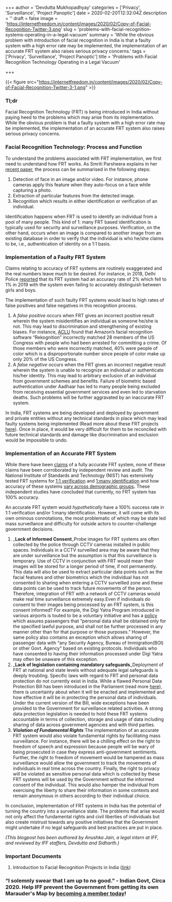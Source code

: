 +++
author = 'Devdutta Mukhopadhyay'
categories = ['Privacy', 'Surveillance', 'Project Panoptic']
date = 2020-02-20T12:32:04Z
description = ''
draft = false
image = 'https://internetfreedom.in/content/images/2020/02/Copy-of-Facial-Recognition-Twitter-3.png'
slug = 'problems-with-facial-recognition-systems-operating-in-a-legal-vacuum'
summary = 'While the obvious problem with introduction of facial recognition in India is that a faulty system with a high error rate may be implemented, the implementation of an accurate FRT system also raises serious privacy concerns.'
tags = ['Privacy', 'Surveillance', 'Project Panoptic']
title = 'Problems with Facial Recognition Technology Operating in a Legal Vacuum'

+++


{{< figure src="https://internetfreedom.in/content/images/2020/02/Copy-of-Facial-Recognition-Twitter-3-1.png" >}}

### Tl;dr

Facial Recognition Technology (FRT) is being introduced in India without paying heed to the problems which may arise from its implementation. While the obvious problem is that a faulty system with a high error rate may be implemented, the implementation of an accurate FRT system also raises serious privacy concerns.

### Facial Recognition Technology: Process and Function

To understand the problems associated with FRT implementation, we first need to understand how FRT works. As Smriti Parsheera explains in her [recent paper](http://datagovernance.org/report/adoption-and-regulation-of-facial-recognition-technologies-in-india), the process can be summarised in the following steps:

1. Detection of face in an image and/or video. For instance, phone cameras apply this feature when they auto-focus on a face while capturing a photo.
2. Extraction of particular features from the detected image.
3. Recognition which results in either identification or verification of an individual.

Identification happens when FRT is used to identify an individual from a pool of many people. This kind of 1: many FRT based identification is typically used for security and surveillance purposes. Verification, on the other hand, occurs when an image is compared to another image from an existing database in order to verify that the individual is who he/she claims to be, i.e., authentication of identity on a 1:1 basis.

### Implementation of a Faulty FRT System

Claims relating to accuracy of FRT systems are routinely exaggerated and the real numbers leave much to be desired. For instance, in 2018, Delhi Police [reported](https://theprint.in/opinion/indian-govt-approach-to-facial-recognition-flawed-driven-by-faulty-assumptions/327036/) that its FRT system had an accuracy rate of 2% which fell to 1% in 2019 with the system even failing to accurately distinguish between girls and boys.

The implementation of such faulty FRT systems would lead to high rates of false positives and false negatives in this recognition process.

1. A _false positive_ occurs when FRT gives an incorrect positive result wherein the system misidentifies an individual as someone he/she is not. This may lead to discrimination and strengthening of existing biases. For instance, [ACLU](https://www.aclu.org/blog/privacy-technology/surveillance-technologies/amazons-face-recognition-falsely-matched-28) found that Amazon’s facial recognition software “Rekognition” incorrectly matched 28 members of the US Congress with people who had been arrested for committing a crime. Of those members who were incorrectly matched, 40% were people of color which is a disproportionate number since people of color make up only 20% of the US Congress.
2. A _false negative_ occurs when the FRT gives an incorrect negative result wherein the system is unable to recognize an individual or authenticate his/her identity. This may lead to arbitrary exclusion of an individual from government schemes and benefits. Failure of biometric based authentication under Aadhaar has led to many people being excluded from receiving essential government services and even led to starvation deaths. Such problems will be further aggravated by an inaccurate FRT system.

In India, FRT systems are being developed and deployed by government and private entities without any technical standards in place which may lead faulty systems being implemented (Read more about these FRT projects [here](https://internetfreedom.in/facial-recognition-in-india-part-i/)). Once in place, it would be very difficult for them to be reconciled with future technical standards and  damage like discrimination and exclusion would be impossible to undo.

### Implementation of an Accurate FRT System

While there have been [claims](https://swr.indianrailways.gov.in/view_detail.jsp?lang=0&dcd=3370&id=0,4,268) of a fully accurate FRT system, none of these claims have been corroborated by independent review and audit. The National Institute of Standards and Technology (NIST) has extensively tested FRT systems for [1:1 verification](https://www.nist.gov/system/files/documents/2019/11/20/frvt_report_2019_11_19_0.pdf) and [1:many identification](https://nvlpubs.nist.gov/nistpubs/ir/2019/NIST.IR.8271.pdf) and how accuracy of these systems [vary across demographic groups](https://nvlpubs.nist.gov/nistpubs/ir/2019/NIST.IR.8280.pdf)**.** These independent studies have concluded that currently, no FRT system has 100% accuracy.

An accurate FRT system would _hypothetically_ have a 100% success rate in 1:1 verification and/or 1:many identification. However, it will come with its own ominous connotations, the most problematic of which may be state led mass surveillance and difficulty for outside actors to counter-challenge government decisions.

1. _**Lack of Informed Consent**_Probe images for FRT systems are often collected by the police through CCTV cameras installed in public spaces. Individuals in a CCTV surveilled area may be aware that they are under surveillance but the assumption is that this surveillance is temporary. Use of CCTV in conjunction with FRT would mean their images will be stored for a longer period of time, if not permanently. This data will also be used to extract particular data points such as the facial features and other biometrics which the individual has not consented to sharing when entering a CCTV surveilled zone and these data points can be used to track future movements of the person. Therefore, integration of FRT with a network of CCTV cameras would make real time surveillance extremely easy.Even if individuals do consent to their images being processed by an FRT system, is this consent informed? For example, the Digi Yatra Program introduced in various airports is touted to be a voluntary initiative and has a [policy](https://www.civilaviation.gov.in/sites/default/files/Digi%20Yatra%20Policy%2009%20Aug%2018.pdf) which assures passengers that “personal data shall be obtained only for the specified lawful purpose, and shall not be further processed in any manner other than for that purpose or those purposes.” However, the same policy also contains an exception which allows sharing of passenger data with “any Security Agency, Bureau of Immigration(BOI) or other Govt. Agency” based on existing protocols. Individuals who have consented to having their information processed under Digi Yatra may often be unaware of this exception.
2. _**Lack of legislation containing mandatory safeguards**_Deployment of FRT at national and state levels without adequate legal safeguards is deeply troubling. Specific laws with regard to FRT and personal data protection do not currently exist in India. While a flawed Personal Data Protection Bill has been introduced in the Parliament (read more [here](https://internetfreedom.in/its-the-final-countdown-kinda-saveourprivacy/)), there is uncertainty about when it will be enacted and implemented and how effective it will be in protecting the personal data of individuals. Under the current version of the Bill, wide exceptions have been provided to the Government for surveillance related activities. A strong data protection legislation is needed to hold these FRT systems accountable in terms of collection, storage and usage of data including sharing of data across government agencies and with third parties. 
3. _**Violation of Fundamental Rights**_ The implementation of an accurate FRT system would also violate fundamental rights by facilitating mass surveillance. For instance, there will be a chilling effect on the right to freedom of speech and expression because people will be wary of being prosecuted in case they express anti-government sentiments. Further, the right to freedom of movement would be hampered as mass surveillance would allow the government to track the movements of individuals in real time across the country. Finally, the right to privacy will be violated as  sensitive personal data which is collected by these FRT systems will be used by the Government without the informed consent of the individual. This would also hamper the individual from exercising the liberty to share their information in some contexts and remain anonymous in others according to their individual choice.

In conclusion, implementation of FRT systems in India has the potential of turning the country into a surveillance state. The problems that arise would not only affect the fundamental rights and civil liberties of individuals but also create mistrust towards any positive initiatives that the Government might undertake if no legal safeguards and best practices are put in place. 

_(This blogpost has been authored by Anushka Jain, a legal intern at IFF, and reviewed by IFF staffers, Devdutta and Sidharth.)_

### Important Documents

1. Introduction to Facial Recognition Projects in India ([link](https://internetfreedom.in/facial-recognition-in-india-part-i/))

### “I solemnly swear that I am up to no good.” - Indian Govt, Circa 2020. Help IFF prevent the Government from getting its own Marauder's Map by [becoming a member today](https://internetfreedom.in/donate/)!



